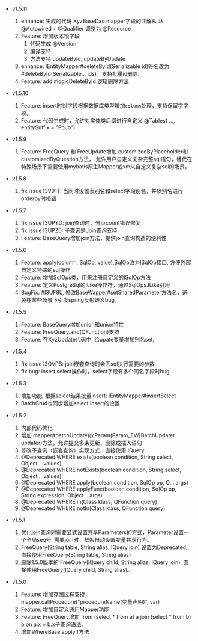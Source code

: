 - v1.5.11
    1. enhance: 生成的代码 XyzBaseDao mapper字段的注解从 从 @Autowired + @Qualifier 调整为 @Resource
    2. Feature: 增加版本锁字段
        1. 代码生成 @Version
        2. 编译支持
        3. 方法支持 updateById, updateByUpdate
    3. enhance: IEntityMapper#deleteById(Serializable id)签名改为 #deleteById(Serializable... ids)，支持批量id删除.
    4. Feature: add #logicDeleteById 逻辑删除方法

- v1.5.10
    1. Feature: insert时对字段根据数据库类型增加`column`处理，支持保留字字段。
    2. Feature: 代码生成时，允许对实体类后缀进行自定义 @Tables( ..., entitySuffix = "PoJo")

- v1.5.9
    1. Feature: FreeQuery 和 FreeUpdate增加 customizedByPlaceholder和customizedByQuestion方法，
       允许用户自定义复杂完整sql语句，替代在特殊场景下需要使用mybatis原生Mapper或xm来自定义复杂sql的场景。

- v1.5.8
    1. fix issue I3V91T: 当同时设置表别名和select字段别名，并以别名进行orderby时报错

- v1.5.7
    1. fix issue I3UPYD: join查询时，分页count错误修复
    2. fix issue I3UPZ0: 子查询是Join查询支持
    3. Feature: BaseQuery增加join方法，提供join查询构造的便利性

- v1.5.6
    1. Feature: apply(column, SqlOp, value),SqlOp改为ISqlOp接口, 方便外部自定义特殊的sql操作
    2. Feature: 增加SqlOps类，用来注册自定义的ISqlOp方法
    3. Feature: 定义PostgreSql的ILike操作符，通过SqlOps.ILike引用
    4. BugFix: #I3UF8L, 修改BaseWapper#setSharedParameter方法名，避免在某些场景下引发spring反射歧义bug。

- v1.5.5
    1. Feature: BaseQuery增加union和union特性
    2. Feature: FreeQuery.and(QFunction)支持
    3. Feature: 在XyzUpdate代码中, 给upate变量增加别名set.

- v1.5.4
    1. fix issue I3QVPB: join嵌套查询时会丢sql执行需要的参数
    2. fix bug: insert select操作时，select字段有多个同名字段时bug

- v1.5.3
    1. 增加功能, 根据select结果批量insert: IEntityMapper#insertSelect
    2. BatchCrud也同步增加select insert的设置

- v1.5.2
    1. 内部代码优化
    2. 增加 mapper#batchUpdate(@Param(Param_EW)BatchUpdater updater)方法，允许提交多条更新、删除或插入语句
    3. 修改子查询（嵌套查询）实现方式，直接使用 IQuery
    4. @Deprecated WHERE exists(boolean condition, String select, Object... values)
    5. @Deprecated WHERE notExists(boolean condition, String select, Object... values)
    6. @Deprecated WHERE apply(boolean condition, SqlOp op, O... args)
    7. @Deprecated WHERE applyFunc(boolean condition, SqlOp op, String expression, Object... args)
    8. @Deprecated WHERE in(Class<NQ> klass, QFunction<NQ> query)
    9. @Deprecated WHERE notIn(Class<NQ> klass, QFunction<NQ> query)

- v1.5.1
    1. 优化join查询时需要显式设置共享Parameters的方式，Parameter设置一个全局seq号, 需要join时，框架自动设置变量共享行为。
    1. FreeQuery(String table, String alias, IQuery join) 设置为Deprecated, 直接使用FreeQuery(String table, String alias)
    2. 删除1.5.0版本的 FreeQuery(IQuery child, String alias, IQuery join), 直接使用FreeQuery(IQuery child, String alias)。

- v1.5.0
    1. Feature: 增加存储过程支持， mapper.callProcedure("procedureName(变量声明)", var)
    2. Feature: 增加自定义通用Mapper功能
    3. Feature: FreeQuery增加 from (select * from a) a join (select * from b) b on a.x = b.x子查询语法。
    4. 增加WhereBase applyIf方法